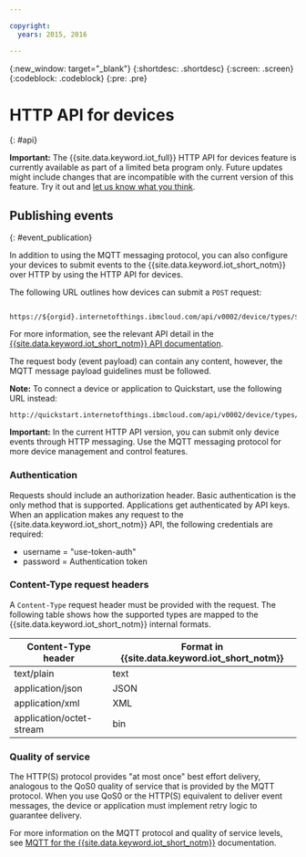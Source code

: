 ```yaml
---

copyright:
  years: 2015, 2016

---
```


{:new_window: target="_blank"}
{:shortdesc: .shortdesc}
{:screen: .screen}
{:codeblock: .codeblock}
{:pre: .pre}

# HTTP API for devices
{: #api}

**Important:** The {{site.data.keyword.iot_full}} HTTP API for devices feature is currently available as part of a limited beta program only. Future updates might include changes that are  incompatible with the current version of this feature. Try it out and [let us know what you think](https://developer.ibm.com/answers/smart-spaces/17/internet-of-things.html).

## Publishing events
{: #event_publication}

In addition to using the MQTT messaging protocol, you can also configure your devices to submit events to the {{site.data.keyword.iot_short_notm}} over HTTP by using the HTTP API for devices.

The following URL outlines how devices can submit a ``POST`` request:

```
 https://${orgid}.internetofthings.ibmcloud.com/api/v0002/device/types/${typeId}/devices/${deviceId}/events/${eventId}
```

For more information, see the relevant API detail in the [{{site.data.keyword.iot_short_notm}} API documentation](https://docs.internetofthings.ibmcloud.com/swagger/v0002.html#/).

The request body (event payload) can contain any content, however, the MQTT message payload guidelines must be followed.

**Note:** To connect a device or application to Quickstart, use the following URL instead:

 ```
 http://quickstart.internetofthings.ibmcloud.com/api/v0002/device/types/${typeId}/devices/${deviceId}/events/${eventId}
 ```



**Important:** In the current HTTP API version, you can submit only device events through HTTP messaging. Use the MQTT messaging protocol for more device management and control features.

### Authentication

Requests should include an authorization header. Basic authentication is the only method that is supported. Applications get authenticated by API keys. When an application makes any request to the {{site.data.keyword.iot_short_notm}} API, the following credentials are required:

- username = "use-token-auth"
- password = Authentication token

### Content-Type request headers

A `Content-Type` request header must be provided with the request. The following table shows how the supported types are mapped to the  {{site.data.keyword.iot_short_notm}} internal formats.

  Content-Type header        | Format in {{site.data.keyword.iot_short_notm}}
  -------------------------- | ---------------------
  text/plain                 | text
  application/json           | JSON
  application/xml            | XML
  application/octet-stream   | bin

### Quality of service

The HTTP(S) protocol provides "at most once" best effort delivery, analogous to the QoS0 quality of service that is provided by the MQTT protocol. When you use QoS0 or the HTTP(S) equivalent to deliver event messages, the device or application must implement retry logic to guarantee delivery.


For more information on the MQTT protocol and quality of service levels, see [MQTT for the {{site.data.keyword.iot_short_notm}}](../reference/mqtt/index.html) documentation.
